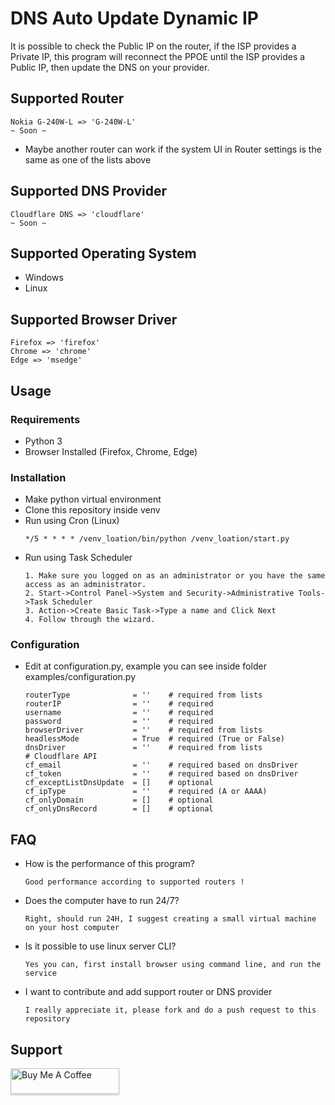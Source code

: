 # DNS Auto Update Dynamic IP
It is possible to check the Public IP on the router, if the ISP provides a Private IP, this program will reconnect the PPOE until the ISP provides a Public IP, then update the DNS on your provider.

## Supported Router
    Nokia G-240W-L => 'G-240W-L'
    ~ Soon ~

* Maybe another router can work if the system UI in Router settings is the same as one of the lists above

## Supported DNS Provider
    Cloudflare DNS => 'cloudflare'
    ~ Soon ~

## Supported Operating System
* Windows
* Linux

## Supported Browser Driver
    Firefox => 'firefox'
    Chrome => 'chrome'
    Edge => 'msedge'

## Usage
### Requirements
* Python 3
* Browser Installed (Firefox, Chrome, Edge)
### Installation
* Make python virtual environment
* Clone this repository inside venv
* Run using Cron (Linux)
    ```
    */5 * * * * /venv_loation/bin/python /venv_loation/start.py
    ```
* Run using Task Scheduler
    ```
    1. Make sure you logged on as an administrator or you have the same access as an administrator.
    2. Start->Control Panel->System and Security->Administrative Tools->Task Scheduler
    3. Action->Create Basic Task->Type a name and Click Next
    4. Follow through the wizard.
    ```
### Configuration
* Edit at configuration.py, example you can see inside folder examples/configuration.py
    ```
    routerType              = ''    # required from lists
    routerIP                = ''    # required
    username                = ''    # required
    password                = ''    # required
    browserDriver           = ''    # required from lists
    headlessMode            = True  # required (True or False)
    dnsDriver               = ''    # required from lists
    # Cloudflare API
    cf_email                = ''    # required based on dnsDriver
    cf_token                = ''    # required based on dnsDriver
    cf_exceptListDnsUpdate  = []    # optional
    cf_ipType               = ''    # required (A or AAAA)
    cf_onlyDomain           = []    # optional
    cf_onlyDnsRecord        = []    # optional
    ```

## FAQ
* How is the performance of this program?
    ```
    Good performance according to supported routers !
    ```
* Does the computer have to run 24/7?
    ```
    Right, should run 24H, I suggest creating a small virtual machine on your host computer
    ```
* Is it possible to use linux server CLI?
    ```
    Yes you can, first install browser using command line, and run the service
    ```
* I want to contribute and add support router or DNS provider
    ```
    I really appreciate it, please fork and do a push request to this repository
    ```

## Support
<a href="https://www.buymeacoffee.com/habibulilalbaab" target="_blank"><img src="https://www.buymeacoffee.com/assets/img/custom_images/orange_img.png" alt="Buy Me A Coffee" style="height: 41px !important;width: 174px !important;box-shadow: 0px 3px 2px 0px rgba(190, 190, 190, 0.5) !important;-webkit-box-shadow: 0px 3px 2px 0px rgba(190, 190, 190, 0.5) !important;" ></a>